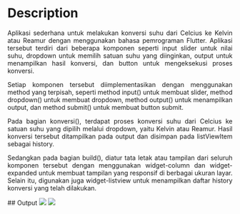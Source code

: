 # Description
<div align="justify">
Aplikasi sederhana untuk melakukan konversi suhu dari Celcius ke Kelvin atau Reamur dengan menggunakan bahasa pemrograman Flutter. Aplikasi tersebut terdiri dari beberapa komponen seperti input slider untuk nilai suhu, dropdown untuk memilih satuan suhu yang diinginkan, output untuk menampilkan hasil konversi, dan button untuk mengeksekusi proses konversi.

Setiap komponen tersebut diimplementasikan dengan menggunakan method yang terpisah, seperti method input() untuk membuat slider, method dropdown() untuk membuat dropdown, method output() untuk menampilkan output, dan method submit() untuk membuat button submit.

Pada bagian konversi(), terdapat proses konversi suhu dari Celcius ke satuan suhu yang dipilih melalui dropdown, yaitu Kelvin atau Reamur. Hasil konversi tersebut ditampilkan pada output dan disimpan pada listViewItem sebagai history.

Sedangkan pada bagian build(), diatur tata letak atau tampilan dari seluruh komponen tersebut dengan menggunakan widget-column dan widget-expanded untuk membuat tampilan yang responsif di berbagai ukuran layar. Selain itu, digunakan juga widget-listview untuk menampilkan daftar history konversi yang telah dilakukan.
</div>
## Output
<img src="Screenshot_2022-11-15-10-00-26-50_5e4fa6cf7995f761a84f80f1d1a4721d.jpg">
<img src="Screenshot_2022-11-15-10-01-15-32_5e4fa6cf7995f761a84f80f1d1a4721d.jpg">
